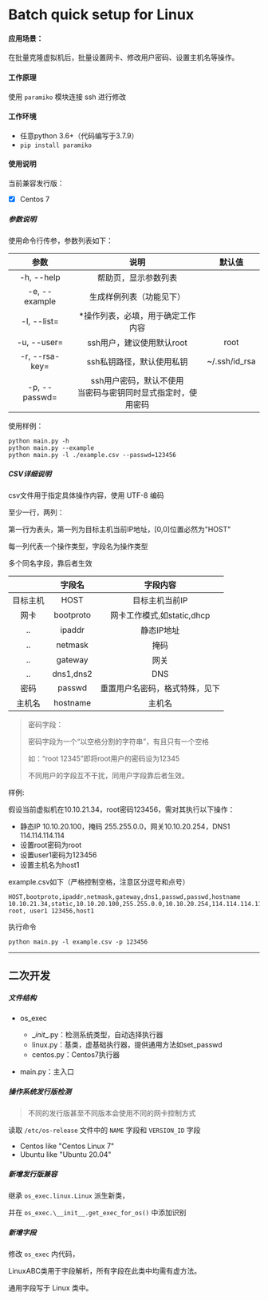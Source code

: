 # Batch quick setup for Linux

#### 应用场景：

在批量克隆虚拟机后，批量设置网卡、修改用户密码、设置主机名等操作。

#### 工作原理

使用 `paramiko` 模块连接 ssh 进行修改

#### 工作环境

+ 任意python 3.6+（代码编写于3.7.9）
+ `pip install paramiko`



#### 使用说明

当前兼容发行版：

- [x] Centos 7

##### 参数说明

使用命令行传参，参数列表如下：

|      参数      |                             说明                             |    默认值     |
| :------------: | :----------------------------------------------------------: | :-----------: |
|   -h, --help   |                     帮助页，显示参数列表                     |               |
| -e, --example  |                   生成样例列表（功能见下）                   |               |
|  -l, --list=   |              \*操作列表，必填，用于确定工作内容              |               |
|  -u, --user=   |                  ssh用户，建议使用默认root                   |     root      |
| -r, --rsa-key= |                  ssh私钥路径，默认使用私钥                   | ~/.ssh/id_rsa |
| -p, --passwd=  | ssh用户密码，默认不使用<br />当密码与密钥同时显式指定时，使用密码 |               |

使用样例：

```shell
python main.py -h
python main.py --example
python main.py -l ./example.csv --passwd=123456
```

##### CSV详细说明

csv文件用于指定具体操作内容，使用 UTF-8 编码

至少一行，两列：

第一行为表头，第一列为目标主机当前IP地址，[0,0]位置必然为"HOST"

每一列代表一个操作类型，字段名为操作类型

多个同名字段，靠后者生效

|          |  字段名   |            字段内容            |
| :------: | :-------: | :----------------------------: |
| 目标主机 |   HOST    |         目标主机当前IP         |
|   网卡   | bootproto |   网卡工作模式,如static,dhcp   |
|    ..    |  ipaddr   |           静态IP地址           |
|    ..    |  netmask  |              掩码              |
|    ..    |  gateway  |              网关              |
|    ..    | dns1,dns2 |              DNS               |
|   密码   |  passwd   | 重置用户名密码，格式特殊，见下 |
|  主机名  | hostname  |             主机名             |

> 密码字段：
>
> 密码字段为一个“以空格分割的字符串”，有且只有一个空格
>
> 如：“root 12345”即将root用户的密码设为12345
>
> 不同用户的字段互不干扰，同用户字段靠后者生效。

样例:

假设当前虚拟机在10.10.21.34，root密码123456，需对其执行以下操作：

+ 静态IP 10.10.20.100，掩码 255.255.0.0，网关10.10.20.254，DNS1 114.114.114.114
+ 设置root密码为root
+ 设置user1密码为123456
+ 设置主机名为host1

example.csv如下（严格控制空格，注意区分逗号和点号）

```
HOST,bootproto,ipaddr,netmask,gateway,dns1,passwd,passwd,hostname
10.10.21.34,static,10.10.20.100,255.255.0.0,10.10.20.254,114.114.114.114,root root, user1 123456,host1
```

执行命令

```
python main.py -l example.csv -p 123456
```



----

## 二次开发

##### 文件结构

+ os_exec
  + \__init__.py：检测系统类型，自动选择执行器
  + linux.py：基类，虚基础执行器，提供通用方法如set_passwd
  + centos.py：Centos7执行器

+ main.py：主入口

##### 操作系统发行版检测

> 不同的发行版甚至不同版本会使用不同的网卡控制方式

读取 `/etc/os-release` 文件中的 `NAME` 字段和 `VERSION_ID` 字段

+ Centos like "Centos Linux 7"
+ Ubuntu like "Ubuntu 20.04"

##### 新增发行版兼容

继承 `os_exec.linux.Linux` 派生新类，

并在 `os_exec.\__init__.get_exec_for_os()` 中添加识别

##### 新增字段

修改 `os_exec` 内代码，

LinuxABC类用于字段解析，所有字段在此类中均需有虚方法。

通用字段写于 Linux 类中。
